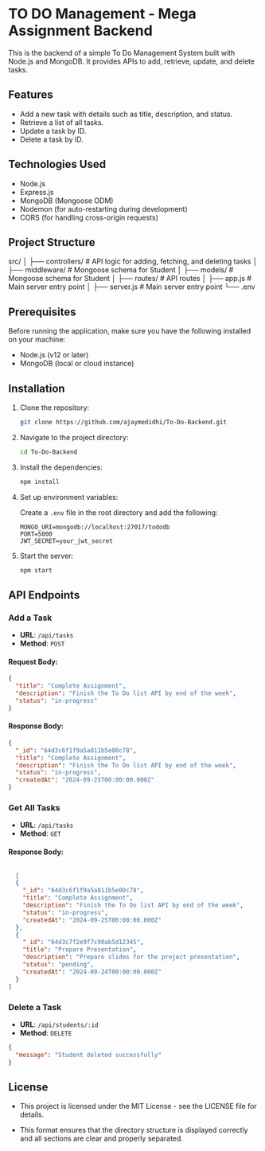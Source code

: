 # TO DO Management - Mega Assignment Backend

This is the backend of a simple To Do Management System built with Node.js and MongoDB. It provides APIs to add, retrieve, update, and delete tasks.

## Features

- Add a new task with details such as title, description, and status.
- Retrieve a list of all tasks.
- Update a task by ID.
- Delete a task by ID.

## Technologies Used

- Node.js
- Express.js
- MongoDB (Mongoose ODM)
- Nodemon (for auto-restarting during development)
- CORS (for handling cross-origin requests)

## Project Structure

src/
│
├── controllers/  # API logic for adding, fetching, and deleting tasks
│
├── middleware/   # Mongoose schema for Student
│
├── models/       # Mongoose schema for Student
│
├── routes/       # API routes
│
├── app.js        # Main server entry point
│
├── server.js     # Main server entry point
└── .env



## Prerequisites

Before running the application, make sure you have the following installed on your machine:

- Node.js (v12 or later)
- MongoDB (local or cloud instance)

## Installation

1. Clone the repository:

    ```sh
    git clone https://github.com/ajaymedidhi/To-Do-Backend.git
    ```

2. Navigate to the project directory:

    ```sh
    cd To-Do-Backend
    ```

3. Install the dependencies:

    ```sh
    npm install
    ```

4. Set up environment variables:

    Create a `.env` file in the root directory and add the following:

    ```
    MONGO_URI=mongodb://localhost:27017/tododb
    PORT=5000
    JWT_SECRET=your_jwt_secret
    ```

5. Start the server:

    ```sh
    npm start
    ```

## API Endpoints

### Add a Task
- **URL**: `/api/tasks`
- **Method**: `POST`

#### Request Body:
```json
{
  "title": "Complete Assignment",
  "description": "Finish the To Do list API by end of the week",
  "status": "in-progress"
}

```

#### Response Body:
```json
{
  "_id": "64d3c6f1f9a5a811b5e00c78",
  "title": "Complete Assignment",
  "description": "Finish the To Do list API by end of the week",
  "status": "in-progress",
  "createdAt": "2024-09-25T00:00:00.000Z"
}

```

### Get All Tasks

- **URL**: `/api/tasks`
- **Method**: `GET`

#### Response Body:

```json

  [
  {
    "_id": "64d3c6f1f9a5a811b5e00c78",
    "title": "Complete Assignment",
    "description": "Finish the To Do list API by end of the week",
    "status": "in-progress",
    "createdAt": "2024-09-25T00:00:00.000Z"
  },
  {
    "_id": "64d3c7f2e9f7c90ab5d12345",
    "title": "Prepare Presentation",
    "description": "Prepare slides for the project presentation",
    "status": "pending",
    "createdAt": "2024-09-24T00:00:00.000Z"
  }
]
```
### Delete a Task

- **URL**: `/api/students/:id`
- **Method**: `DELETE`

```json
{
  "message": "Student deleted successfully"
}
```

## License

  - This project is licensed under the MIT License - see the LICENSE file for details.
  
  - This format ensures that the directory structure is displayed correctly and all sections are clear and properly separated.
